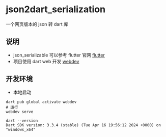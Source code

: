 # json2dart_serialization

一个网页版本的 json 转 dart 库

## 说明

- json_serializable 可以参考 flutter 官网  [flutter](https://flutter.io/json)
- 项目使用 dart web 开发 [webdev](https://dart.cn/tools/webdev)

## 开发环境

- 本地启动

```shell
dart pub global activate webdev
# 运行
webdev serve
```

```cli
dart --version
Dart SDK version: 3.3.4 (stable) (Tue Apr 16 19:56:12 2024 +0000) on "windows_x64"
```
